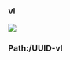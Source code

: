 ### vl

[![](https://www.herokucdn.com/deploy/button.png)](https://heroku.com/deploy?template=https://github.com/iuoftg/fygikhb.git)

### Path:/UUID-vl